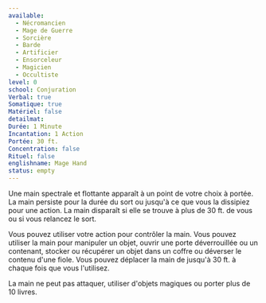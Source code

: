 ```yaml
---
available:
  - Nécromancien
  - Mage de Guerre
  - Sorcière
  - Barde
  - Artificier
  - Ensorceleur
  - Magicien
  - Occultiste
level: 0
school: Conjuration
Verbal: true
Somatique: true
Matériel: false
detailmat:
Durée: 1 Minute
Incantation: 1 Action
Portée: 30 ft.
Concentration: false
Rituel: false
englishname: Mage Hand
status: empty
---
```

Une main spectrale et flottante apparaît à un point de votre choix à portée. La main persiste pour la durée du sort ou jusqu'à ce que vous la dissipiez pour une action. La main disparaît si elle se trouve à plus de 30 ft. de vous ou si vous relancez le sort.

Vous pouvez utiliser votre action pour contrôler la main. Vous pouvez utiliser la main pour manipuler un objet, ouvrir une porte déverrouillée ou un contenant, stocker ou récupérer un objet dans un coffre ou déverser le contenu d'une fiole. Vous pouvez déplacer la main de jusqu'à 30 ft. à chaque fois que vous l'utilisez.

La main ne peut pas attaquer, utiliser d'objets magiques ou porter plus de 10 livres.
